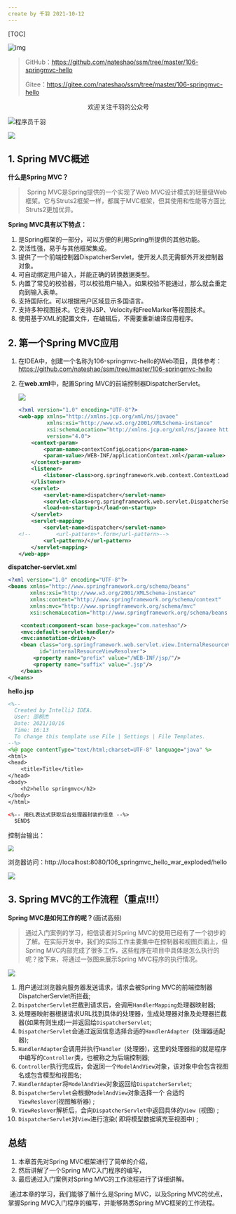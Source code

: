 ```yaml
---
create by 千羽 2021-10-12
---
```


[TOC]

![img](http://mmbiz.qpic.cn/sz_mmbiz_jpg/icHiblwB4HdHzJFF7WUZFrFicS52NUS7icId0icIlgA2JtXoGEBQ8X2T0ZfALxvePMufebHZewVEeic970UloPalRR9w/0?wx_fmt=jpeg)


> GitHub：https://github.com/nateshao/ssm/tree/master/106-springmvc-hello
>
> Gitee：https://gitee.com/nateshao/ssm/tree/master/106-springmvc-hello

<center>欢迎关注千羽的公众号</center>

![程序员千羽](https://gitee.com/nateshao/images/raw/master/img/20211021102040.jpg)

![](https://gitee.com/nateshao/images/raw/master/img/20211015230012.png)



## 1. Spring MVC概述

**什么是Spring MVC？**

> ​    Spring MVC是Spring提供的一个实现了Web MVC设计模式的轻量级Web框架。它与Struts2框架一样，都属于MVC框架，但其使用和性能等方面比Struts2更加优异。

**Spring MVC具有以下特点：**

1. 是Spring框架的一部分，可以方便的利用Spring所提供的其他功能。
2. 灵活性强，易于与其他框架集成。
3. 提供了一个前端控制器DispatcherServlet，使开发人员无需额外开发控制器对象。
4. 可自动绑定用户输入，并能正确的转换数据类型。
5. 内置了常见的校验器，可以校验用户输入。如果校验不能通过，那么就会重定向到输入表单。
6. 支持国际化。可以根据用户区域显示多国语言。
7. 支持多种视图技术。它支持JSP、Velocity和FreeMarker等视图技术。
8. 使用基于XML的配置文件，在编辑后，不需要重新编译应用程序。

## 2. 第一个Spring MVC应用

1. 在IDEA中，创建一个名称为106-springmvc-hello的Web项目，具体参考：https://github.com/nateshao/ssm/tree/master/106-springmvc-hello

2. 在**web.xml**中，配置Spring MVC的前端控制器DispatcherServlet。

   ![](https://gitee.com/nateshao/images/raw/master/img/20211016163418.png)
   
   ```xml
   <?xml version="1.0" encoding="UTF-8"?>
   <web-app xmlns="http://xmlns.jcp.org/xml/ns/javaee"
            xmlns:xsi="http://www.w3.org/2001/XMLSchema-instance"
            xsi:schemaLocation="http://xmlns.jcp.org/xml/ns/javaee http://xmlns.jcp.org/xml/ns/javaee/web-app_4_0.xsd"
            version="4.0">
       <context-param>
           <param-name>contextConfigLocation</param-name>
           <param-value>/WEB-INF/applicationContext.xml</param-value>
       </context-param>
       <listener>
           <listener-class>org.springframework.web.context.ContextLoaderListener</listener-class>
       </listener>
       <servlet>
           <servlet-name>dispatcher</servlet-name>
           <servlet-class>org.springframework.web.servlet.DispatcherServlet</servlet-class>
           <load-on-startup>1</load-on-startup>
       </servlet>
       <servlet-mapping>
           <servlet-name>dispatcher</servlet-name>
   <!--        <url-pattern>*.form</url-pattern>-->
           <url-pattern>/</url-pattern>
       </servlet-mapping>
   </web-app>
   ```
   

**dispatcher-servlet.xml**

```xml
<?xml version="1.0" encoding="UTF-8"?>
<beans xmlns="http://www.springframework.org/schema/beans"
       xmlns:xsi="http://www.w3.org/2001/XMLSchema-instance"
       xmlns:context="http://www.springframework.org/schema/context"
       xmlns:mvc="http://www.springframework.org/schema/mvc"
       xsi:schemaLocation="http://www.springframework.org/schema/beans http://www.springframework.org/schema/beans/spring-beans.xsd http://www.springframework.org/schema/context https://www.springframework.org/schema/context/spring-context.xsd http://www.springframework.org/schema/mvc https://www.springframework.org/schema/mvc/spring-mvc.xsd">

    <context:component-scan base-package="com.nateshao"/>
    <mvc:default-servlet-handler/>
    <mvc:annotation-driven/>
    <bean class="org.springframework.web.servlet.view.InternalResourceViewResolver"
          id="internalResourceViewResolver">
        <property name="prefix" value="/WEB-INF/jsp/"/>
        <property name="suffix" value=".jsp"/>
    </bean>
</beans>
```

**hello.jsp**

```jsp
<%--
  Created by IntelliJ IDEA.
  User: 邵桐杰
  Date: 2021/10/16
  Time: 16:13
  To change this template use File | Settings | File Templates.
--%>
<%@ page contentType="text/html;charset=UTF-8" language="java" %>
<html>
<head>
    <title>Title</title>
</head>
<body>
	<h2>hello springmvc</h2>
</body>
</html>
```

```xml
<%-- 用EL表达式获取后台处理器封装的信息 --%>
  $END$
```

控制台输出：

<img src="https://gitee.com/nateshao/images/raw/master/img/20211016163317.png" style="zoom:80%;" />

浏览器访问：http://localhost:8080/106_springmvc_hello_war_exploded/hello

![](https://gitee.com/nateshao/images/raw/master/img/20211016163338.png)

## 3. Spring MVC的工作流程（重点!!!）

**Spring MVC是如何工作的呢？**(面试高频)

> 通过入门案例的学习，相信读者对Spring MVC的使用已经有了一个初步的了解。在实际开发中，我们的实际工作主要集中在控制器和视图页面上，但Spring MVC内部完成了很多工作，这些程序在项目中具体是怎么执行的呢？接下来，将通过一张图来展示Spring MVC程序的执行情况。

![](https://gitee.com/nateshao/images/raw/master/img/20211016164818.png)

1. 用户通过浏览器向服务器发送请求，请求会被Spring MVC的前端控制器DispatcherServlet所拦截;
2. `DispatcherServlet`拦截到请求后，会调用`HandlerMapping`处理器映射器;
3. 处理器映射器根据请求URL找到具体的处理器，生成处理器对象及处理器拦截器(如果有则生成)一并返回给`DispatcherServlet`;
4. `DispatcherServlet`会通过返回信息选择合适的`HandlerAdapter `(处理器适配器);
5. `HandlerAdapter`会调用并执行`Handler `(处理器)，这里的处理器指的就是程序中编写的`Controller`类，也被称之为后端控制器;
6. `Controller`执行完成后，会返回一个`ModelAndView`对象，该对象中会包含视图名或包含模型和视图名;
7. `HandlerAdapter`将`ModelAndView`对象返回给`DispatcherServlet`;
8. `DispatcherServlet`会根据`ModelAndView`对象选择一个 合适的`ViewReslover`(视图解析器) ;
9. `ViewReslover`解析后，会向`DispatcherServlet`中返回具体的`View `(视图) ;
10. `DispatcherServlet`对`View`进行渲染( 即将模型数据填充至视图中) ;

## 总结

1. 本章首先对Spring MVC框架进行了简单的介绍，
2. 然后讲解了一个Spring MVC入门程序的编写，
3. 最后通过入门案例对Spring MVC的工作流程进行了详细讲解。

​     通过本章的学习，我们能够了解什么是Spring MVC，以及Spring MVC的优点，掌握Spring MVC入门程序的编写，并能够熟悉Spring MVC框架的工作流程。













